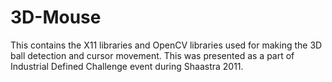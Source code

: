 3D-Mouse
========

This contains the X11 libraries and OpenCV libraries used for making the 3D ball detection and cursor movement.
This was presented as a part of Industrial Defined Challenge event during Shaastra 2011.
